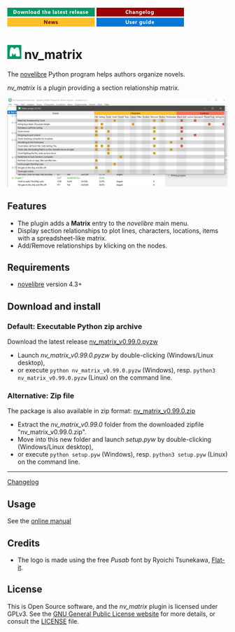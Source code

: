 [![Download the latest release](docs/img/download-button.png)](https://github.com/peter88213/nv_matrix/raw/main/dist/nv_matrix_v0.99.0.pyzw)
[![Changelog](docs/img/changelog-button.png)](docs/changelog.md)
[![News](docs/img/news-button.png)](https://github.com/peter88213/novelibre/discussions/1)
[![Online help](docs/img/help-button.png)](https://peter88213.github.io/nvhelp-en/nv_matrix/)


# ![M](icons/mLogo32.png) nv_matrix

The [novelibre](https://github.com/peter88213/novelibre/) Python program helps authors organize novels.  

*nv_matrix* is a plugin providing a section relationship matrix. 

![Screenshot](docs/Screenshots/screen01.png)

## Features

- The plugin adds a **Matrix** entry to the *novelibre* main menu.
- Display section relationships to plot lines, characters, locations, items with a spreadsheet-like matrix.
- Add/Remove relationships by klicking on the nodes.

## Requirements

- [novelibre](https://github.com/peter88213/novelibre/) version 4.3+

## Download and install

### Default: Executable Python zip archive

Download the latest release [nv_matrix_v0.99.0.pyzw](https://github.com/peter88213/nv_matrix/raw/main/dist/nv_matrix_v0.99.0.pyzw)

- Launch *nv_matrix_v0.99.0.pyzw* by double-clicking (Windows/Linux desktop),
- or execute `python nv_matrix_v0.99.0.pyzw` (Windows), resp. `python3 nv_matrix_v0.99.0.pyzw` (Linux) on the command line.

### Alternative: Zip file

The package is also available in zip format: [nv_matrix_v0.99.0.zip](https://github.com/peter88213/nv_matrix/raw/main/dist/nv_matrix_v0.99.0.zip)

- Extract the *nv_matrix_v0.99.0* folder from the downloaded zipfile "nv_matrix_v0.99.0.zip".
- Move into this new folder and launch *setup.pyw* by double-clicking (Windows/Linux desktop), 
- or execute `python setup.pyw` (Windows), resp. `python3 setup.pyw` (Linux) on the command line.

---

[Changelog](docs/changelog.md)

## Usage

See the [online manual](https://peter88213.github.io/nvhelp-en/nv_matrix/)

## Credits

- The logo is made using the free *Pusab* font by Ryoichi Tsunekawa, [Flat-it](http://flat-it.com/).

## License

This is Open Source software, and the *nv_matrix* plugin is licensed under GPLv3. See the
[GNU General Public License website](https://www.gnu.org/licenses/gpl-3.0.en.html) for more
details, or consult the [LICENSE](https://github.com/peter88213/nv_matrix/blob/main/LICENSE) file.
